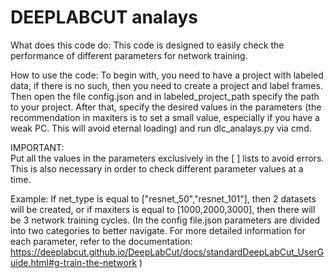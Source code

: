 # DEEPLABCUT analays
What does this code do:
This code is designed to easily check the performance of different parameters for network training.

How to use the code:
To begin with, you need to have a project with labeled data, if there is no such, then you need to create a project and label frames. Then open the file config.json and in labeled_project_path specify the path to your project. After that, specify the desired values in the parameters (the recommendation in maxiters is to set a small value, especially if you have a weak PC. This will avoid eternal loading) and run dlc_analays.py via cmd.

IMPORTANT:                                                                          
Put all the values in the parameters exclusively in the [ ] lists to avoid errors. This is also necessary in order to check different parameter values at a time.    

Example:
If net_type is equal to ["resnet_50","resnet_101"], then 2 datasets will be created, or if maxiters is equal to [1000,2000,3000], then there will be 3 network training cycles.
(In the config file.json parameters are divided into two categories to better navigate. For more detailed information for each parameter, refer to the documentation: https://deeplabcut.github.io/DeepLabCut/docs/standardDeepLabCut_UserGuide.html#g-train-the-network )
